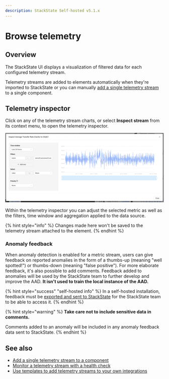 ```yaml
---
description: StackState Self-hosted v5.1.x 
---
```


# Browse telemetry

## Overview

The StackState UI displays a visualization of filtered data for each configured telemetry stream.

Telemetry streams are added to elements automatically when they're imported to StackState or you can manually [add a single telemetry stream](add-telemetry-to-element.md) to a single component.

## Telemetry inspector

Click on any of the telemetry stream charts, or select **Inspect stream** from its context menu, to open the telemetry inspector.

![Telemetry inspector](../../.gitbook/assets/v51_telemetry-inspector.png)

Within the telemetry inspector you can adjust the selected metric as well as the filters, time window and aggregation applied to the data source. 

{% hint style="info" %}
Changes made here won't be saved to the telemetry stream attached to the element.
{% endhint %}

### Anomaly feedback

When anomaly detection is enabled for a metric stream, users can give feedback on reported anomalies in the form of a thumbs-up (meaning "well spotted!") or thumbs-down (meaning "false positive"). For more elaborate feedback, it's also possible to add comments. Feedback added to anomalies will be used by the StackState team to further develop and improve the AAD. **It isn't used to train the local instance of the AAD.**

{% hint style="success" "self-hosted info" %}
In a self-hosted installation, feedback must be [exported and sent to StackState](/configure/anomaly-detection/export-anomaly-feedback.md) for the StackState team to be able to access it.
{% endhint %}

{% hint style="warning" %} 
**Take care not to include sensitive data in comments.** 

Comments added to an anomaly will be included in any anomaly feedback data sent to StackState.
{% endhint %}

## See also

* [Add a single telemetry stream to a component](add-telemetry-to-element.md)
* [Monitor a telemetry stream with a health check](../checks-and-monitors/add-a-health-check.md)
* [Use templates to add telemetry streams to your own integrations](../../configure/telemetry/telemetry_synchronized_topology.md "StackState Self-Hosted only")
